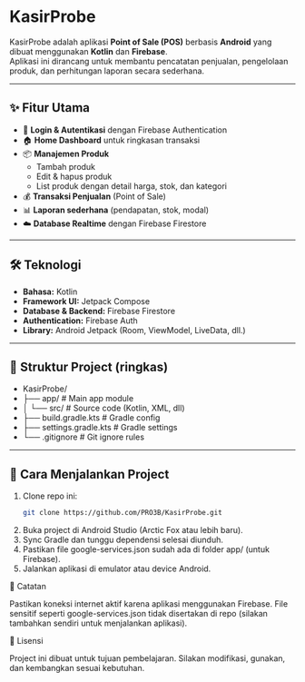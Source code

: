 # KasirProbe

KasirProbe adalah aplikasi **Point of Sale (POS)** berbasis **Android** yang dibuat menggunakan **Kotlin** dan **Firebase**.  
Aplikasi ini dirancang untuk membantu pencatatan penjualan, pengelolaan produk, dan perhitungan laporan secara sederhana.

---

## ✨ Fitur Utama
- 🔐 **Login & Autentikasi** dengan Firebase Authentication
- 🏠 **Home Dashboard** untuk ringkasan transaksi
- 📦 **Manajemen Produk**
    - Tambah produk
    - Edit & hapus produk
    - List produk dengan detail harga, stok, dan kategori
- 💰 **Transaksi Penjualan** (Point of Sale)
- 📊 **Laporan sederhana** (pendapatan, stok, modal)
- ☁️ **Database Realtime** dengan Firebase Firestore

---

## 🛠️ Teknologi
- **Bahasa:** Kotlin
- **Framework UI:** Jetpack Compose
- **Database & Backend:** Firebase Firestore
- **Authentication:** Firebase Auth
- **Library:** Android Jetpack (Room, ViewModel, LiveData, dll.)

---

## 📂 Struktur Project (ringkas)


- KasirProbe/
- ├── app/ # Main app module
- │ └── src/ # Source code (Kotlin, XML, dll)
- ├── build.gradle.kts # Gradle config
- ├── settings.gradle.kts # Gradle settings
- └── .gitignore # Git ignore rules

---

## 🚀 Cara Menjalankan Project
1. Clone repo ini:
   ```bash
   git clone https://github.com/PRO3B/KasirProbe.git
   
1. Buka project di Android Studio (Arctic Fox atau lebih baru).
2. Sync Gradle dan tunggu dependensi selesai diunduh.
3. Pastikan file google-services.json sudah ada di folder app/ (untuk Firebase).
4. Jalankan aplikasi di emulator atau device Android.

📌 Catatan

Pastikan koneksi internet aktif karena aplikasi menggunakan Firebase.
File sensitif seperti google-services.json tidak disertakan di repo (silakan tambahkan sendiri untuk menjalankan aplikasi).

📜 Lisensi

Project ini dibuat untuk tujuan pembelajaran.
Silakan modifikasi, gunakan, dan kembangkan sesuai kebutuhan.
